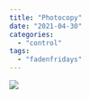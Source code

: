 ```yaml
---
title: "Photocopy"
date: "2021-04-30"
categories: 
  - "control"
tags: 
  - "fadenfridays"
---
```


[![](images/Control_20210207092808-scaled.jpg)](https://davidpeach.me/wp-content/uploads/2022/05/Control_20210207092808-scaled.jpg)
